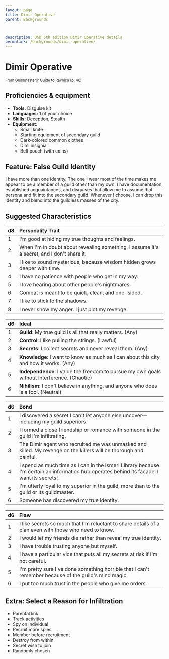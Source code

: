 ```yaml
---
layout: page
title: Dimir Operative
parent: Backgrounds



description: D&D 5th edition Dimir Operative details
permalink: /backgrounds/dimir-operative/
---
```

# Dimir Operative

<small>From <a target="_blank" href="https://dnd.wizards.com/products/tabletop-games/rpg-products/guildmasters-guide-ravnica">Guildmasters' Guide to Ravnica</a> (p. 46)</small>

## Proficiencies & equipment

- **Tools:** Disguise kit
- **Languages:** 1 of your choice
- **Skills:** Deception, Stealth
- **Equipment:** 
  - Small knife
  - Starting equipment of secondary guild
  - Dark-colored common clothes
  - Dimi insignia
  - Belt pouch (with coins)

## Feature: False Guild Identity


I have more than one identity. The one I wear most of the time makes me appear to be a member of a guild other than my own. I have documentation, established acquaintances, and disguises that allow me to assume that persona and fit into the secondary guild. Whenever I choose, I can drop this identity and blend into the guildless masses of the city.

## Suggested Characteristics


| d8 | Personality Trait |
|:----------------------------|:------------------|
| 1 | I'm good at hiding my true thoughts and feelings. |
| 2 | When I'm in doubt about revealing something, I assume it's a secret, and I don't share it. |
| 3 | I like to sound mysterious, because wisdom hidden grows deeper with time. |
| 4 | I have no patience with people who get in my way. |
| 5 | I love hearing about other people's nightmares. |
| 6 | Combat is meant to be quick, clean, and one-sided. |
| 7 | I like to stick to the shadows. |
| 8 | I never show my anger. I just plot my revenge. |

| d6 | Ideal |
|:----------------------------|:------|
| 1 | **Guild**: My true guild is all that really matters. (Any) |
| 2 | **Control**: I like pulling the strings. (Lawful) |
| 3 | **Secrets**: I collect secrets and never reveal them. (Any) |
| 4 | **Knowledge**: I want to know as much as I can about this city and how it works. (Any) |
| 5 | **Independence**: I value the freedom to pursue my own goals without interference. (Chaotic) |
| 6 | **Nihilism**: I don't believe in anything, and anyone who does is a fool. (Neutral) |

| d6 | Bond |
|:----------------------------|:------------------|
| 1 | I discovered a secret I can't let anyone else uncover—including my guild superiors. |
| 2 | I formed a close friendship or romance with someone in the guild I'm infiltrating. |
| 3 | The Dimir agent who recruited me was unmasked and killed. My revenge on the killers will be thorough and painful. |
| 4 | I spend as much time as I can in the Ismeri Library because I'm certain an information hub operates behind its facade. I want its secrets! |
| 5 | I'm utterly loyal to my superior in the guild, more than to the guild or its guildmaster. |
| 6 | Someone has discovered my true identity. |

| d6 | Flaw |
|:----------------------------|:------------------|
| 1 | I like secrets so much that I'm reluctant to share details of a plan even with those who need to know. |
| 2 | I would let my friends die rather than reveal my true identity. |
| 3 | I have trouble trusting anyone but myself. |
| 4 | I have a particular vice that puts all my secrets at risk if I'm not careful. |
| 5 | I'm pretty sure I've done something horrible that I can't remember because of the guild's mind magic. |
| 6 | I put too much trust in the people who give me orders. |

## Extra: Select a Reason for Infiltration


- Parental link
- Track activities
- Spy on individual
- Recruit more spies
- Member before recruitment
- Destroy from within
- Secret wish to join
- Randomly chosen